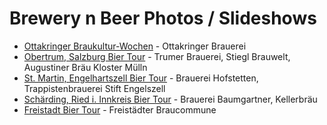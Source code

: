 # Brewery n Beer Photos / Slideshows

- [Ottakringer Braukultur-Wochen](https://plus.google.com/photos/100841117019192894371/albums/6038058312732921473) - Ottakringer Brauerei
- [Obertrum, Salzburg Bier Tour](https://plus.google.com/photos/100841117019192894371/albums/6032865116125803521) - Trumer Brauerei, Stiegl Brauwelt, Augustiner Bräu Kloster Mülln
- [St. Martin, Engelhartszell Bier Tour](https://plus.google.com/photos/100841117019192894371/albums/6031387769471953793) - Brauerei Hofstetten, Trappistenbrauerei Stift Engelszell
- [Schärding, Ried i. Innkreis Bier Tour](https://plus.google.com/photos/100841117019192894371/albums/6032848287196199553) - Brauerei Baumgartner, Kellerbräu 
- [Freistadt Bier Tour](https://plus.google.com/photos/100841117019192894371/albums/5920043800128524369) - Freistädter Braucommune
